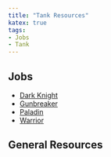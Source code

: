 ```yaml
---
title: "Tank Resources"
katex: true
tags:
- Jobs
- Tank
---
```

## Jobs
- [Dark Knight](notes/Dark%20Knight.md)
- [Gunbreaker](notes/Gunbreaker.md)
- [Paladin](notes/Paladin.md)
- [Warrior](notes/Warrior.md)

## General Resources
